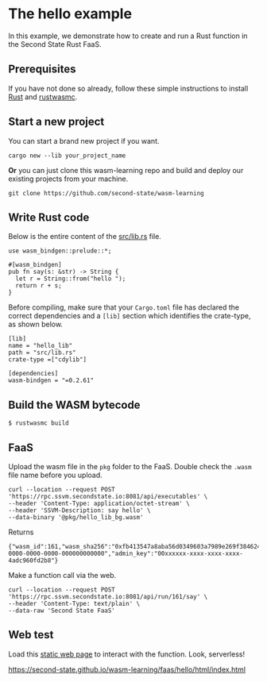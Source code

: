 # The hello example

In this example, we demonstrate how to create and run a Rust function in the Second State Rust FaaS.

## Prerequisites

If you have not done so already, follow these simple instructions to install [Rust](https://www.rust-lang.org/tools/install) and [rustwasmc](https://www.secondstate.io/articles/ssvmup/).

## Start a new project

You can start a brand new project if you want. 
```
cargo new --lib your_project_name
```
**Or** you can just clone this wasm-learning repo and build and deploy our existing projects from your machine.
```
git clone https://github.com/second-state/wasm-learning
```

## Write Rust code

Below is the entire content of the [src/lib.rs](src/lib.rs) file.

```
use wasm_bindgen::prelude::*;

#[wasm_bindgen]
pub fn say(s: &str) -> String {
  let r = String::from("hello ");
  return r + s;
}
```

Before compiling, make sure that your `Cargo.toml` file has declared the correct dependencies and a `[lib]` section which identifies the crate-type, as shown below.

```
[lib]
name = "hello_lib"
path = "src/lib.rs"
crate-type =["cdylib"]

[dependencies]
wasm-bindgen = "=0.2.61"
```

## Build the WASM bytecode

```
$ rustwasmc build
```

## FaaS

Upload the wasm file in the `pkg` folder to the FaaS. Double check the `.wasm` file name before you upload.

```
curl --location --request POST 'https://rpc.ssvm.secondstate.io:8081/api/executables' \
--header 'Content-Type: application/octet-stream' \
--header 'SSVM-Description: say hello' \
--data-binary '@pkg/hello_lib_bg.wasm'
```

Returns

```
{"wasm_id":161,"wasm_sha256":"0xfb413547a8aba56d0349603a7989e269f3846245e51804932b3e02bc0be4b665","usage_key":"00000000-0000-0000-0000-000000000000","admin_key":"00xxxxxx-xxxx-xxxx-xxxx-4adc960fd2b8"}
```

Make a function call via the web.

```
curl --location --request POST 'https://rpc.ssvm.secondstate.io:8081/api/run/161/say' \
--header 'Content-Type: text/plain' \
--data-raw 'Second State FaaS'
```

## Web test

Load this [static web page](html/index.html) to interact with the function. Look, serverless!

https://second-state.github.io/wasm-learning/faas/hello/html/index.html
